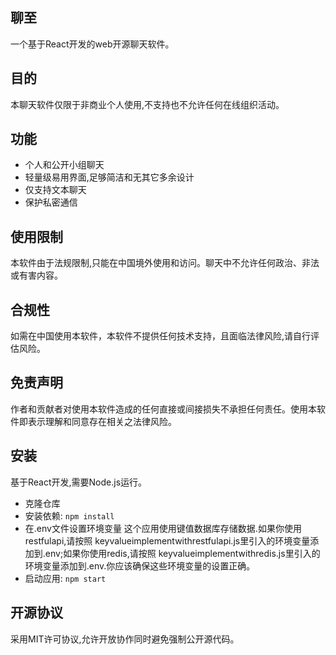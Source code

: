 ## 聊至
一个基于React开发的web开源聊天软件。

## 目的
本聊天软件仅限于非商业个人使用,不支持也不允许任何在线组织活动。

## 功能
- 个人和公开小组聊天
- 轻量级易用界面,足够简洁和无其它多余设计
- 仅支持文本聊天
- 保护私密通信

## 使用限制
本软件由于法规限制,只能在中国境外使用和访问。聊天中不允许任何政治、非法或有害内容。

## 合规性
如需在中国使用本软件，本软件不提供任何技术支持，且面临法律风险,请自行评估风险。

## 免责声明
作者和贡献者对使用本软件造成的任何直接或间接损失不承担任何责任。使用本软件即表示理解和同意存在相关之法律风险。

## 安装
基于React开发,需要Node.js运行。

- 克隆仓库
- 安装依赖: `npm install`
- 在.env文件设置环境变量
  这个应用使用键值数据库存储数据.如果你使用restfulapi,请按照 keyvalueimplementwithrestfulapi.js里引入的环境变量添加到.env;如果你使用redis,请按照 keyvalueimplementwithredis.js里引入的环境变量添加到.env.你应该确保这些环境变量的设置正确。
- 启动应用: `npm start`

## 开源协议
采用MIT许可协议,允许开放协作同时避免强制公开源代码。
